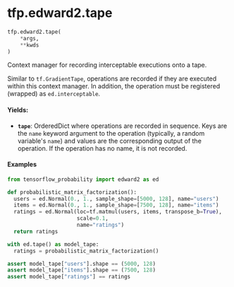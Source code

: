 <div itemscope itemtype="http://developers.google.com/ReferenceObject">
<meta itemprop="name" content="tfp.edward2.tape" />
<meta itemprop="path" content="Stable" />
</div>

# tfp.edward2.tape

``` python
tfp.edward2.tape(
    *args,
    **kwds
)
```

Context manager for recording interceptable executions onto a tape.

Similar to `tf.GradientTape`, operations are recorded if they are executed
within this context manager. In addition, the operation must be registered
(wrapped) as `ed.interceptable`.

#### Yields:

* <b>`tape`</b>: OrderedDict where operations are recorded in sequence. Keys are
    the `name` keyword argument to the operation (typically, a random
    variable's `name`) and values are the corresponding output of the
    operation. If the operation has no name, it is not recorded.

#### Examples

```python
from tensorflow_probability import edward2 as ed

def probabilistic_matrix_factorization():
  users = ed.Normal(0., 1., sample_shape=[5000, 128], name="users")
  items = ed.Normal(0., 1., sample_shape=[7500, 128], name="items")
  ratings = ed.Normal(loc=tf.matmul(users, items, transpose_b=True),
                      scale=0.1,
                      name="ratings")
  return ratings

with ed.tape() as model_tape:
  ratings = probabilistic_matrix_factorization()

assert model_tape["users"].shape == (5000, 128)
assert model_tape["items"].shape == (7500, 128)
assert model_tape["ratings"] == ratings
```